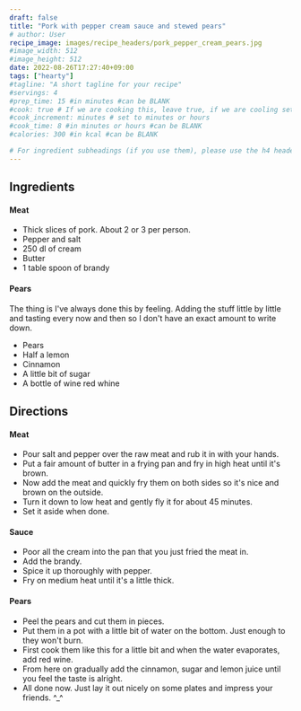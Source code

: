 ```yaml
---
draft: false
title: "Pork with pepper cream sauce and stewed pears"
# author: User
recipe_image: images/recipe_headers/pork_pepper_cream_pears.jpg
#image_width: 512
#image_height: 512
date: 2022-08-26T17:27:40+09:00
tags: ["hearty"]
#tagline: "A short tagline for your recipe"
#servings: 4
#prep_time: 15 #in minutes #can be BLANK
#cook: true # If we are cooking this, leave true, if we are cooling set to false
#cook_increment: minutes # set to minutes or hours
#cook_time: 8 #in minutes or hours #can be BLANK
#calories: 300 #in kcal #can be BLANK

# For ingredient subheadings (if you use them), please use the h4 header.  For print view I have those elements targeted
---
```


## Ingredients

#### Meat

* Thick slices of pork. About 2 or 3 per person.
* Pepper and salt
* 250 dl of cream
* Butter
* 1 table spoon of brandy

#### Pears

The thing is I've always done this by feeling. Adding the stuff little by little and tasting every now and then so I don't have an exact amount to write down.

* Pears
* Half a lemon
* Cinnamon
* A little bit of sugar
* A bottle of wine red whine

## Directions

#### Meat

* Pour salt and pepper over the raw meat and rub it in with your hands.
* Put a fair amount of butter in a frying pan and fry in high heat until it's brown.
* Now add the meat and quickly fry them on both sides  so it's nice and brown on the outside.
* Turn it down to low heat and gently fly it for about 45 minutes.
* Set it aside when done.

#### Sauce

* Poor all the cream into the pan that you just fried the meat in.
* Add the brandy.
* Spice it up thoroughly with pepper.
* Fry on medium heat until it's a little thick.

#### Pears

* Peel the pears and cut them in pieces.
* Put them in a pot with a little bit of water on the bottom. Just enough to they won't burn.
* First cook them like this for a little bit and when the water evaporates, add red wine.
* From here on gradually add the cinnamon, sugar and lemon juice until you feel the taste is alright.
* All done now. Just lay it out nicely on some plates and impress your friends. ^_^

